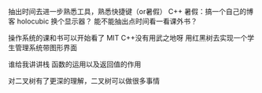 抽出时间去进一步熟悉工具，熟悉快捷键（or暑假）
C++
暑假：搞一个自己的博客
    holocubic
    换个显示器？
    能不能抽出点时间看一看课外书？

操作系统的课和书可以开始看了 MIT
C++没有用武之地呀
用红黑树去实现一个学生管理系统带图形界面


谁给我讲讲栈
函数的运用以及返回值的作用

对二叉树有了更深的理解，二叉树可以做很多事情